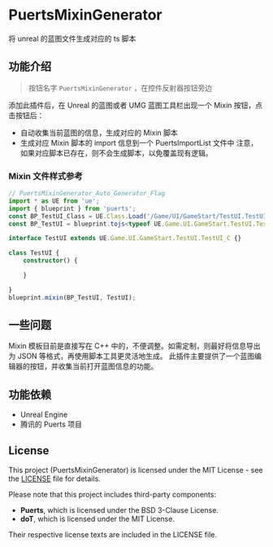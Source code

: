 # PuertsMixinGenerator
将 unreal 的蓝图文件生成对应的 ts 脚本

## 功能介绍
> 按钮名字 `PuertsMixinGenerator` ，在控件反射器按钮旁边

添加此插件后，在 Unreal 的蓝图或者 UMG 蓝图工具栏出现一个 Mixin 按钮，点击按钮后：
- 自动收集当前蓝图的信息，生成对应的 Mixin 脚本
- 生成对应 Mixin 脚本的 import 信息到一个 PuertsImportList 文件中
注意，如果对应脚本已存在，则不会生成脚本，以免覆盖现有逻辑。

### Mixin 文件样式参考
```ts
// PuertsMixinGenerator_Auto_Generator_Flag
import * as UE from 'ue';
import { blueprint } from 'puerts';
const BP_TestUI_Class = UE.Class.Load('/Game/UI/GameStart/TestUI.TestUI_C');
const BP_TestUI = blueprint.tojs<typeof UE.Game.UI.GameStart.TestUI.TestUI_C>(BP_TestUI_Class);

interface TestUI extends UE.Game.UI.GameStart.TestUI.TestUI_C {}

class TestUI {
	constructor() {

	}

}
blueprint.mixin(BP_TestUI, TestUI);
```

## 一些问题
Mixin 模板目前是直接写在 C++ 中的，不便调整。如需定制，则最好将信息导出为 JSON 等格式，再使用脚本工具更灵活地生成。
此插件主要提供了一个蓝图编辑器的按钮，并收集当前打开蓝图信息的功能。

## 功能依赖
- Unreal Engine
- 腾讯的 Puerts 项目

## License

This project (PuertsMixinGenerator) is licensed under the MIT License - see the [LICENSE](LICENSE) file for details.

Please note that this project includes third-party components:
- **Puerts**, which is licensed under the BSD 3-Clause License.
- **doT**, which is licensed under the MIT License.

Their respective license texts are included in the LICENSE file.
